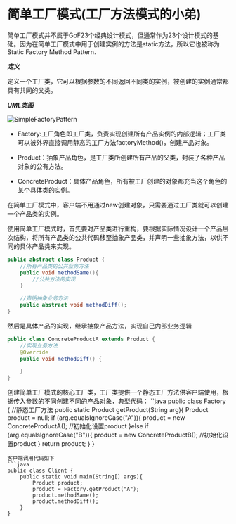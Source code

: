 # 简单工厂模式(工厂方法模式的小弟)

简单工厂模式并不属于GoF23个经典设计模式，但通常作为23个设计模式的基础。因为在简单工厂模式中用于创建实例的方法是static方法，所以它也被称为Static Factory Method Pattern.

***定义***

定义一个工厂类，它可以根据参数的不同返回不同类的实例，被创建的实例通常都具有共同的父类。

***UML类图***

![SimpleFactoryPattern](http://img.blog.csdn.net/20130711143612921?watermark/2/text/aHR0cDovL2Jsb2cuY3Nkbi5uZXQvTG92ZUxpb24=/font/5a6L5L2T/fontsize/400/fill/I0JBQkFCMA==/dissolve/70/gravity/SouthEast)

* Factory:工厂角色即工厂类，负责实现创建所有产品实例的内部逻辑；工厂类可以被外界直接调用静态的工厂方法factoryMethod()，创建产品对象。

* Product：抽象产品角色，是工厂类所创建所有产品的父类，封装了各种产品对象的公有方法。

* ConcreteProduct：具体产品角色，所有被工厂创建的对象都充当这个角色的某个具体类的实例。

在简单工厂模式中，客户端不用通过new创建对象，只需要通过工厂类就可以创建一个产品类的实例。

使用简单工厂模式时，首先要对产品类进行重构，要根据实际情况设计一个产品层次结构，将所有产品类的公共代码移至抽象产品类，并声明一些抽象方法，以供不同的具体产品类来实现。
```java
public abstract class Product {
    //所有产品类的公共业务方法
    public void methodSame(){
        //公共方法的实现
    }

    //声明抽象业务方法
    public abstract void methodDiff();
}
```

然后是具体产品的实现，继承抽象产品方法，实现自己内部业务逻辑
```java
public class ConcreteProductA extends Product {
    //实现业务方法
    @Override
    public void methodDiff() {

    }
}
```

创建简单工厂模式的核心工厂类，工厂类提供一个静态工厂方法供客户端使用，根据传入参数的不同创建不同的产品对象，典型代码：
``java
public class Factory {
    //静态工厂方法
    public static Product getProduct(String arg){
        Product product = null;
        if (arg.equalsIgnoreCase("A")){
            product = new ConcreteProductA();
            //初始化设置product
        }else if (arg.equalsIgnoreCase("B")){
            product = new ConcreteProductB();
            //初始化设置product
        }
        return product;
    }
}
```
客户端调用代码如下
```java
public class Client {
    public static void main(String[] args){
        Product product;
        product = Factory.getProduct("A");
        product.methodSame();
        product.methodDiff();
    }
}
```
